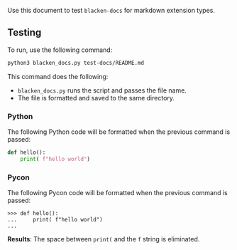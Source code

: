 Use this document to test `blacken-docs` for markdown extension types.

## Testing

To run, use the following command:

```bash
python3 blacken_docs.py test-docs/README.md
```

This command does the following:

- `blacken_docs.py` runs the script and passes the file name.
- The file is formatted and saved to the same directory.

### Python

The following Python code will be formatted when the previous command is passed:

```python
def hello():
    print( f"hello world")
```

### Pycon

The following Pycon code will be formatted when the previous command is passed:

```pycon
>>> def hello():
...     print( f"hello world")
...

```

**Results**: The space between `print(` and the `f` string is eliminated.

